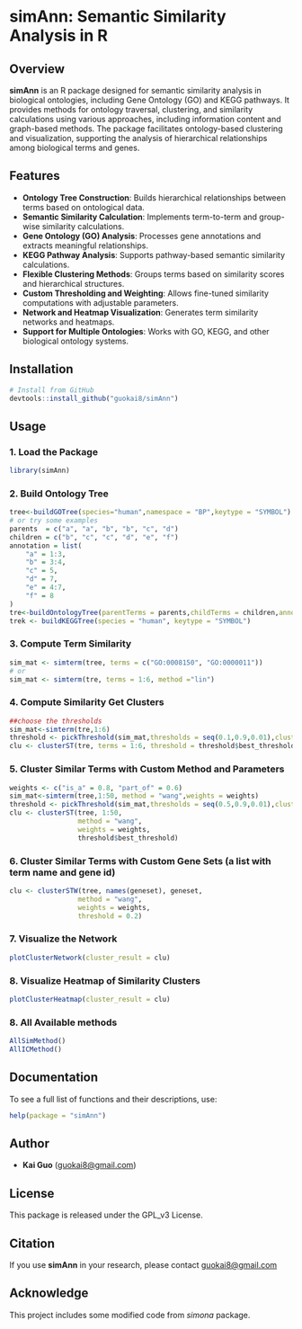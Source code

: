 # simAnn: Semantic Similarity Analysis in R

## Overview

**simAnn** is an R package designed for semantic similarity analysis in biological ontologies, including Gene Ontology (GO) and KEGG pathways. It provides methods for ontology traversal, clustering, and similarity calculations using various approaches, including information content and graph-based methods. The package facilitates ontology-based clustering and visualization, supporting the analysis of hierarchical relationships among biological terms and genes.

## Features

- **Ontology Tree Construction**: Builds hierarchical relationships between terms based on ontological data.
- **Semantic Similarity Calculation**: Implements term-to-term and group-wise similarity calculations.
- **Gene Ontology (GO) Analysis**: Processes gene annotations and extracts meaningful relationships.
- **KEGG Pathway Analysis**: Supports pathway-based semantic similarity calculations.
- **Flexible Clustering Methods**: Groups terms based on similarity scores and hierarchical structures.
- **Custom Thresholding and Weighting**: Allows fine-tuned similarity computations with adjustable parameters.
- **Network and Heatmap Visualization**: Generates term similarity networks and heatmaps.
- **Support for Multiple Ontologies**: Works with GO, KEGG, and other biological ontology systems.

## Installation

```r
# Install from GitHub
devtools::install_github("guokai8/simAnn")
```

## Usage

### 1. Load the Package

```r
library(simAnn)
```

### 2. Build Ontology Tree

```r
tree<-buildGOTree(species="human",namespace = "BP",keytype = "SYMBOL")
# or try some examples
parents  = c("a", "a", "b", "b", "c", "d")
children = c("b", "c", "c", "d", "e", "f")
annotation = list(
    "a" = 1:3,
    "b" = 3:4,
    "c" = 5,
    "d" = 7,
    "e" = 4:7,
    "f" = 8
)
tre<-buildOntologyTree(parentTerms = parents,childTerms = children,annotations = annotation)
trek <- buildKEGGTree(species = "human", keytype = "SYMBOL")
```

### 3. Compute Term Similarity

```r
sim_mat <- simterm(tree, terms = c("GO:0008150", "GO:0000011"))
# or
sim_mat <- simterm(tre, terms = 1:6, method ="lin")

```

### 4. Compute Similarity Get Clusters

```r
##choose the thresholds
sim_mat<-simterm(tre,1:6)
threshold <- pickThreshold(sim_mat,thresholds = seq(0.1,0.9,0.01),cluster_method = "components","modularity")
clu <- clusterST(tre, terms = 1:6, threshold = threshold$best_threshold)
```

### 5. Cluster Similar Terms with Custom Method and Parameters

```r
weights <- c("is_a" = 0.8, "part_of" = 0.6)
sim_mat<-simterm(tree,1:50, method = "wang",weights = weights)
threshold <- pickThreshold(sim_mat,thresholds = seq(0.5,0.9,0.01),cluster_method = "components","modularity")
clu <- clusterST(tree, 1:50, 
                 method = "wang", 
                 weights = weights, 
                 threshold$best_threshold)
```
### 6. Cluster Similar Terms with Custom Gene Sets (a list with term name and gene id)

```r
clu <- clusterSTW(tree, names(geneset), geneset,
                 method = "wang", 
                 weights = weights, 
                 threshold = 0.2)
```

### 7. Visualize the Network

```r
plotClusterNetwork(cluster_result = clu)
```

### 8. Visualize Heatmap of Similarity Clusters

```r
plotClusterHeatmap(cluster_result = clu)
```
### 8. All Available methods

```r
AllSimMethod()
AllICMethod()
```

## Documentation

To see a full list of functions and their descriptions, use:

```r
help(package = "simAnn")
```

## Author

- **Kai Guo** ([guokai8@gmail.com](mailto:guokai8@gmail.com))

## License

This package is released under the GPL_v3 License.

## Citation

If you use **simAnn** in your research, please contact guokai8@gmail.com

## Acknowledge
This project includes some modified code from _simona_ package. 




